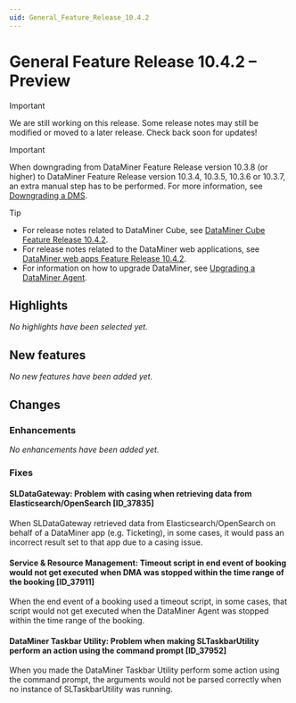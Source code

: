 ```yaml
---
uid: General_Feature_Release_10.4.2
---
```


# General Feature Release 10.4.2 – Preview

> [!IMPORTANT]
> We are still working on this release. Some release notes may still be modified or moved to a later release. Check back soon for updates!

> [!IMPORTANT]
> When downgrading from DataMiner Feature Release version 10.3.8 (or higher) to DataMiner Feature Release version 10.3.4, 10.3.5, 10.3.6 or 10.3.7, an extra manual step has to be performed. For more information, see [Downgrading a DMS](xref:MOP_Downgrading_a_DMS).

> [!TIP]
>
> - For release notes related to DataMiner Cube, see [DataMiner Cube Feature Release 10.4.2](xref:Cube_Feature_Release_10.4.2).
> - For release notes related to the DataMiner web applications, see [DataMiner web apps Feature Release 10.4.2](xref:Web_apps_Feature_Release_10.4.2).
> - For information on how to upgrade DataMiner, see [Upgrading a DataMiner Agent](xref:Upgrading_a_DataMiner_Agent).

## Highlights

*No highlights have been selected yet.*

## New features

*No new features have been added yet.*

## Changes

### Enhancements

*No enhancements have been added yet.*

### Fixes

#### SLDataGateway: Problem with casing when retrieving data from Elasticsearch/OpenSearch [ID_37835]

<!-- MR 10.3.0 [CU11] - FR 10.4.2 -->

When SLDataGateway retrieved data from Elasticsearch/OpenSearch on behalf of a DataMiner app (e.g. Ticketing), in some cases, it would pass an incorrect result set to that app due to a casing issue.

#### Service & Resource Management: Timeout script in end event of booking would not get executed when DMA was stopped within the time range of the booking [ID_37911]

<!-- MR 10.3.0 [CU11] - FR 10.4.2 -->

When the end event of a booking used a timeout script, in some cases, that script would not get executed when the DataMiner Agent was stopped within the time range of the booking.

#### DataMiner Taskbar Utility: Problem when making SLTaskbarUtility perform an action using the command prompt [ID_37952]

<!-- MR 10.3.0 [CU11] - FR 10.4.2 -->

When you made the DataMiner Taskbar Utility perform some action using the command prompt, the arguments would not be parsed correctly when no instance of SLTaskbarUtility was running.

